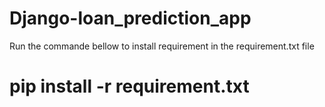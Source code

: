 # Django-loan_prediction_app
Run the commande bellow to install requirement in the requirement.txt file

# pip install -r requirement.txt

